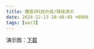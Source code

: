 ```yaml
---
title: 魔兽3科技升级/降级演示
date: 2024-12-13 10:48:45 +0800
tags: [war3]
---
```


演示图：[下载](/file/war3-technology-sample.w3x)
